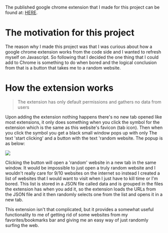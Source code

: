 The published google chrome extension that I made for this project can be found at: [HERE](https://chrome.google.com/webstore/detail/random-websites/ionmnimhlhpjggfanmohgipbefpdmaoa).

# The motivation for this project

The reason why I made this project was that I was curious about how a google chrome extension works from the code side and I wanted to refresh myself on Javascript. So following that I decided the one thing that I could add to Chrome is something to do when bored and the logical conclusion from that is a button that takes me to a random website.

# How the extension works

>The extension has only default permissions and gathers no data from users

Upon adding the extension nothing happens there's no new tab opened like most extensions, it only does something when you click the symbol for the extension which is the same as this website's favicon (tab icon). Then when you click the symbol you get a black small window pops up with only The text 'start clicking' and a button with the text 'random website. The popup is as below:

![](https://michael-perdue.github.io/assets/Extension-popup.JPG)

Clicking the button will open a 'random' website in a new tab in the same window. It would be impossible to just open a truly random website and I wouldn't really care for 9/10 websites on the internet so instead I created a list of websites that I would want to visit when I just have to kill time or I'm bored. This list is stored in a JSON file called data and is grouped in the files the extension has when you add it, so the extension loads the URLs from the JSON file and it then randomly selects one from the list and opens it in a new tab.

This extension isn't that complicated, but it provides a somewhat useful functionality to me of getting rid of some websites from my favorites/bookmarks bar and giving me an easy way of just randomly surfing the web.